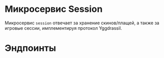 # Микросервис Session
Микросервис ``session`` отвечает за хранение скинов/плащей, а также за игровые сессии,
имплементируя протокол Yggdrassil.

# Эндпоинты